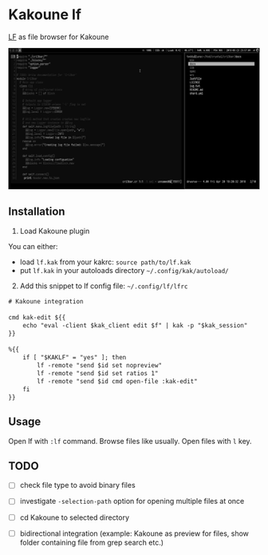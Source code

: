 # Kakoune lf

[LF](https://github.com/gokcehan/lf) as file browser for Kakoune

![screenshot](screen.png)

## Installation

1. Load Kakoune plugin

You can either:

- load `lf.kak` from your kakrc: `source path/to/lf.kak`
- put `lf.kak` in your autoloads directory `~/.config/kak/autoload/`

2. Add this snippet to lf config file: `~/.config/lf/lfrc`

```
# Kakoune integration

cmd kak-edit ${{
    echo "eval -client $kak_client edit $f" | kak -p "$kak_session"
}}

%{{
	if [ "$KAKLF" = "yes" ]; then
		lf -remote "send $id set nopreview"
		lf -remote "send $id set ratios 1"
		lf -remote "send $id cmd open-file :kak-edit"
	fi
}}

```

## Usage

Open lf with `:lf` command. Browse files like usually. Open files with `l` key.

## TODO

- [ ] check file type to avoid binary files
- [ ] investigate `-selection-path` option for opening multiple files at once
- [ ] cd Kakoune to selected directory
- [ ] bidirectional integration (example: Kakoune as preview for files,
    show folder containing file from grep search etc.)


